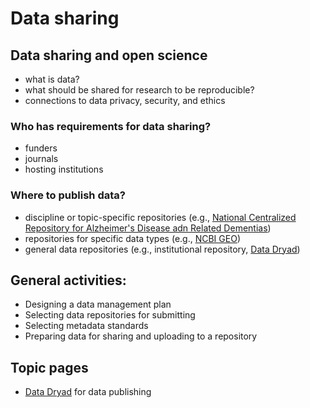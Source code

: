 # Data sharing

## Data sharing and open science

- what is data?
- what should be shared for research to be reproducible?
- connections to data privacy, security, and ethics

### Who has requirements for data sharing?

- funders
- journals
- hosting institutions

### Where to publish data?

- discipline or topic-specific repositories (e.g., [National Centralized Repository for Alzheimer's Disease adn Related Dementias](https://ncrad.iu.edu/))
- repositories for specific data types (e.g., [NCBI GEO](ncbi.nlm.nih.gov/geo/))
- general data repositories (e.g., institutional repository, [Data Dryad](data_dryad.md))

## General activities:

- Designing a data management plan
- Selecting data repositories for submitting
- Selecting metadata standards
- Preparing data for sharing and uploading to a repository

## Topic pages

- [Data Dryad](data_dryad.md) for data publishing


